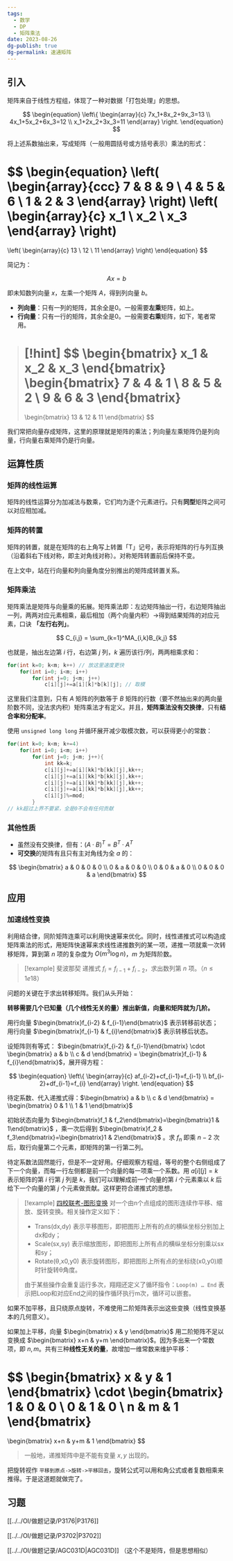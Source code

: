 ```yaml
---
tags:
  - 数学
  - DP
  - 矩阵乘法
date: 2023-08-26
dg-publish: true
dg-permalink: 速通矩阵
---
```

## 引入

矩阵来自于线性方程组，体现了一种对数据「打包处理」的思想。

$$
\begin{equation}
\left\{
\begin{array}{c}
    7x_1+8x_2+9x_3=13 \\
    4x_1+5x_2+6x_3=12 \\
    x_1+2x_2+3x_3=11
\end{array}
\right.
\end{equation}
$$

将上述系数抽出来，写成矩阵（一般用圆括号或方括号表示）乘法的形式：

$$
\begin{equation}
\left(
\begin{array}{ccc}
    7 & 8 & 9 \\
    4 & 5 & 6 \\
    1 & 2 & 3
\end{array}
\right)
\left(
\begin{array}{c}
    x_1 \\ 
    x_2 \\
    x_3
\end{array}
\right)
=
\left(
\begin{array}{c}
   13 \\
   12 \\
   11
\end{array}
\right)
\end{equation}
$$

简记为：

$$
Ax=b
$$

即未知数列向量 $x$，左乘一个矩阵 $A$，得到列向量 $b$。

- **列向量**：只有一列的矩阵，其余全是0。一般需要**左乘**矩阵，如上。
- **行向量**：只有一行的矩阵，其余全是0。一般需要**右乘**矩阵，如下，笔者常用。

> [!hint]
> $$
> \begin{bmatrix}
> x_1 & x_2 & x_3
> \end{bmatrix} 
> \begin{bmatrix}
> 7 & 4 & 1 \\ 
> 8 & 5 & 2 \\
> 9 & 6 & 3
> \end{bmatrix}
> =
> \begin{bmatrix}
> 13 & 12 & 11
> \end{bmatrix}
> $$


我们常把向量存成矩阵，这里的原理就是矩阵的乘法；列向量左乘矩阵仍是列向量，行向量右乘矩阵仍是行向量。
## 运算性质

### 矩阵的线性运算

矩阵的线性运算分为加减法与数乘，它们均为逐个元素进行。只有**同型**矩阵之间可以对应相加减。

### 矩阵的转置

矩阵的转置，就是在矩阵的右上角写上转置「T」记号，表示将矩阵的行与列互换（沿着斜右下线对称，即主对角线对称）。对称矩阵转置前后保持不变。

在上文中，站在行向量和列向量角度分别推出的矩阵成转置关系。

### 矩阵乘法

矩阵乘法是矩阵与向量乘的拓展。矩阵乘法即：左边矩阵抽出一行，右边矩阵抽出一列，两两对应元素相乘，最后相加（两个向量内积）->得到结果矩阵的对应元素，口诀 **「左行右列」**。

$$
C_{i,j} = \sum_{k=1}^MA_{i,k}B_{k,j}
$$

也就是，抽出左边第 $i$ 行，右边第 $j$ 列，$k$ 遍历该行/列，两两相乘求和：
```cpp
for(int k=0; k<m; k++) // 放这里速度更快
	for(int i=0; i<m; i++)
		for(int j=0; j<m; j++)
			c[i][j]+=a[i][k]*b[k][j]; // 取模
```

这里我们注意到，只有 $A$ 矩阵的列数等于 $B$ 矩阵的行数（要不然抽出来的两向量阶数不同，没法求内积）矩阵乘法才有定义。并且，**矩阵乘法没有交换律**，只有**结合率和分配率**。

使用 `unsigned long long` 并循环展开减少取模次数，可以获得更小的常数：
```cpp
for(int k=0; k<m; k+=4)
	for(int i=0; i<m; i++)
		for(int j=0; j<m; j++){
			int kk=k;
			c[i][j]+=a[i][kk]*b[kk][j],kk++;
			c[i][j]+=a[i][kk]*b[kk][j],kk++;
			c[i][j]+=a[i][kk]*b[kk][j],kk++;
			c[i][j]+=a[i][kk]*b[kk][j],kk++;
			c[i][j]%=mod;
		}
// kk超过上界不要紧，全是0不会有任何贡献
```

### 其他性质

- 虽然没有交换律，但有：$(A\cdot B)^{T}=B^{T}\cdot A^{T}$  
- **可交换**的矩阵有且只有主对角线为全 $a$ 的：

$$
\begin{bmatrix}
a & 0 & 0 & 0 \\ 0 & a & 0 & 0 \\ 0 & 0 & a & 0 \\ 0 & 0 & 0 & a
\end{bmatrix}
$$

## 应用

### 加速线性变换

利用结合律，同阶矩阵连乘可以利用快速幂来优化。同时，线性递推式可以构造成矩阵乘法的形式，用矩阵快速幂来求线性递推数列的某一项，递推一项就乘一次转移矩阵，算到第 $n$ 项的复杂度为 $O(m^3 \log n)$，$m$ 为矩阵阶数。

> [!example] 斐波那契
> 递推式 $f_i=f_{i-1}+f_{i-2}$，求出数列第 $n$ 项。（$n \le 1e18$）  
> 

问题的关键在于求出转移矩阵。我们从头开始：

**转移需要几个已知量（几个线性无关的量）推出新值，向量和矩阵就为几阶。**  

用行向量 $\begin{bmatrix}f_{i-2} & f_{i-1}\end{bmatrix}$ 表示转移前状态；  
用行向量 $\begin{bmatrix}f_{i-1} & f_{i}\end{bmatrix}$ 表示转移后状态。

设矩阵则有等式： $\begin{bmatrix}f_{i-2} & f_{i-1}\end{bmatrix} \cdot \begin{bmatrix} a & b \\ c & d \end{bmatrix} = \begin{bmatrix}f_{i-1} & f_{i}\end{bmatrix}$，展开得方程：

$$
\begin{equation}
\left\{
\begin{array}{c}
af_{i-2}+cf_{i-1}=f_{i-1} \\
bf_{i-2}+df_{i-1}=f_{i}
\end{array}
\right.
\end{equation}
$$

待定系数、代入递推式得：$\begin{bmatrix} a & b \\ c & d \end{bmatrix} = \begin{bmatrix} 0 & 1 \\ 1 & 1 \end{bmatrix}$

初始状态向量为 $\begin{bmatrix}f_1 & f_2\end{bmatrix}=\begin{bmatrix}1 & 1\end{bmatrix}$ ，乘一次后得到 $\begin{bmatrix}f_2 & f_3\end{bmatrix}=\begin{bmatrix}1 & 2\end{bmatrix}$ 。求 $f_n$ 即乘 $n-2$ 次后，取行向量第二个元素，即矩阵的第一行第二列。

待定系数法固然能行，但是不一定好用。仔细观察方程组，等号的整个右侧组成了下一个向量，而每一行左侧都是前一个向量的每一项乘一个系数。用 $a[i][j]=k$ 表示矩阵的第 $i$ 行第 $j$ 列是 $k$，我们可以理解成前一个向量的第 $i$ 个元素乘以 $k$ 后给下一个向量的第 $j$ 个元素做贡献。这样更符合递推式的思想。

> [!example] [四校联考-图形变换](https://oj.bashu.com.cn/code/problempage.php?problem_id=3802)
> 对一个由n个点组成的图形连续作平移、缩放、旋转变换。相关操作定义如下：
> 
> - Trans(dx,dy) 表示平移图形，即把图形上所有的点的横纵坐标分别加上dx和dy；  
> - Scale(sx,sy) 表示缩放图形，即把图形上所有点的横纵坐标分别乘以sx和sy；  
> - Rotate(θ,x0,y0) 表示旋转图形，即把图形上所有点的坐标绕(x0,y0)顺时针旋转θ角度。
> 
> 由于某些操作会重复运行多次，翔翔还定义了循环指令：`Loop(m) … End`
> 表示把Loop和对应End之间的操作循环执行m次，循环可以嵌套。

如果不加平移，且只绕原点旋转，不难使用二阶矩阵表示出这些变换（线性变换基本的几何意义）。

如果加上平移，向量 $\begin{bmatrix} x & y \end{bmatrix}$ 用二阶矩阵不足以变换成 $\begin{bmatrix} x+n & y+m \end{bmatrix}$。因为多出来一个常数项，即 $n,m$。共有三种**线性无关的量**，故增加一维常数来维护平移：

$$
\begin{bmatrix} x & y & 1 \end{bmatrix} 
\cdot
\begin{bmatrix}
1 & 0 & 0 \\ 
0 & 1 & 0 \\ 
n & m & 1 
\end{bmatrix}
=
\begin{bmatrix}
x+n & y+m & 1
\end{bmatrix}
$$

> 一般地，递推矩阵中是不能有变量 $x,y$ 出现的。

把旋转视作 `平移到原点->旋转->平移回去`，旋转公式可以用和角公式或者复数相乘来推得。于是这道题就做完了。


## 习题

[[../../OI/做题记录/P3176|P3176]]

[[../../OI/做题记录/P3702|P3702]]

[[../../OI/做题记录/AGC031D|AGC031D]] （这个不是矩阵，但是思想相似）